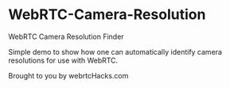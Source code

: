 WebRTC-Camera-Resolution
========================

WebRTC Camera Resolution Finder

Simple demo to show how one can automatically identify camera resolutions for use with WebRTC.

Brought to you by webrtcHacks.com

